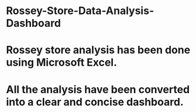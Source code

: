 # Rossey-Store-Data-Analysis-Dashboard
# Rossey store analysis has been done using Microsoft Excel. 
# All the analysis have been converted into a clear and concise dashboard. 

